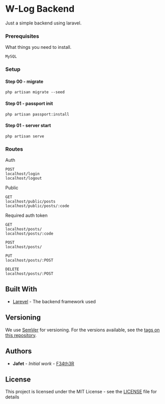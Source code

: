 # W-Log Backend

 Just a simple backend using laravel.

### Prerequisites

What things you need to install.

```
MySQL
```

### Setup

#### Step 00 - migrate
```
php artisan migrate --seed
```
#### Step 01 - passport init
```
php artisan passport:install
```
#### Step 01 - server start
```
php artisan serve
```

### Routes

Auth
```
POST
localhost/login
localhost/logout
```

Public
```
GET
localhost/public/posts
localhost/public/posts/:code
```
Required auth token
```
GET
localhost/posts/
localhost/posts/:code

POST
localhost/posts/

PUT
localhost/posts/:POST

DELETE
localhost/posts/:POST
```

## Built With

* [Larevel](https://laravel.com/) - The backend framework used

## Versioning

We use [SemVer](http://semver.org/) for versioning. For the versions available, see the [tags on this repository](https://github.com/your/project/tags). 

## Authors

* **Jafet** - *Initial work* - [F34th3R](https://github.com/F34th3R)


## License

This project is licensed under the MIT License - see the [LICENSE](LICENSE) file for details

